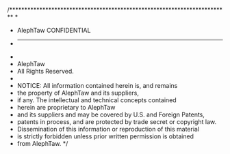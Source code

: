  /*************************************************************************
 * 
 * AlephTaw CONFIDENTIAL
 * __________________
 * 
 *  AlephTaw
 *  All Rights Reserved.
 * 
 * NOTICE:  All information contained herein is, and remains
 * the property of AlephTaw and its suppliers,
 * if any.  The intellectual and technical concepts contained
 * herein are proprietary to AlephTaw
 * and its suppliers and may be covered by U.S. and Foreign Patents,
 * patents in process, and are protected by trade secret or copyright law.
 * Dissemination of this information or reproduction of this material
 * is strictly forbidden unless prior written permission is obtained
 * from AlephTaw.
 */
